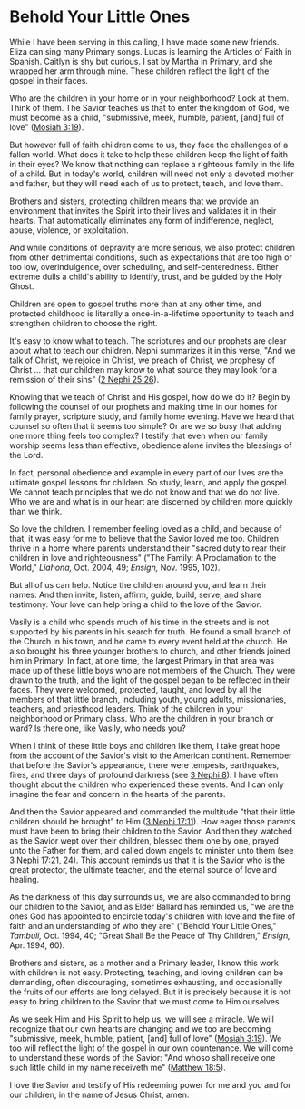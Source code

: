 # Behold Your Little Ones

While I have been serving in this calling, I have made some new friends. Eliza
can sing many Primary songs. Lucas is learning the Articles of Faith in
Spanish. Caitlyn is shy but curious. I sat by Martha in Primary, and she
wrapped her arm through mine. These children reflect the light of the gospel
in their faces.

Who are the children in your home or in your neighborhood? Look at them. Think
of them. The Savior teaches us that to enter the kingdom of God, we must
become as a child, "submissive, meek, humble, patient, [and] full of love"
([Mosiah 3:19](https://www.lds.org/scriptures/bofm/mosiah/3.19?lang=eng#18)).

But however full of faith children come to us, they face the challenges of a
fallen world. What does it take to help these children keep the light of faith
in their eyes? We know that nothing can replace a righteous family in the life
of a child. But in today's world, children will need not only a devoted mother
and father, but they will need each of us to protect, teach, and love them.

Brothers and sisters, protecting children means that we provide an environment
that invites the Spirit into their lives and validates it in their hearts.
That automatically eliminates any form of indifference, neglect, abuse,
violence, or exploitation.

And while conditions of depravity are more serious, we also protect children
from other detrimental conditions, such as expectations that are too high or
too low, overindulgence, over scheduling, and self-centeredness. Either
extreme dulls a child's ability to identify, trust, and be guided by the Holy
Ghost.

Children are open to gospel truths more than at any other time, and protected
childhood is literally a once-in-a-lifetime opportunity to teach and
strengthen children to choose the right.

It's easy to know what to teach. The scriptures and our prophets are clear
about what to teach our children. Nephi summarizes it in this verse, "And we
talk of Christ, we rejoice in Christ, we preach of Christ, we prophesy of
Christ ... that our children may know to what source they may look for a
remission of their sins" ([2 Nephi
25:26](https://www.lds.org/scriptures/bofm/2-ne/25.26?lang=eng#25)).

Knowing that we teach of Christ and His gospel, how do we do it? Begin by
following the counsel of our prophets and making time in our homes for family
prayer, scripture study, and family home evening. Have we heard that counsel
so often that it seems too simple? Or are we so busy that adding one more
thing feels too complex? I testify that even when our family worship seems
less than effective, obedience alone invites the blessings of the Lord.

In fact, personal obedience and example in every part of our lives are the
ultimate gospel lessons for children. So study, learn, and apply the gospel.
We cannot teach principles that we do not know and that we do not live. Who we
are and what is in our heart are discerned by children more quickly than we
think.

So love the children. I remember feeling loved as a child, and because of
that, it was easy for me to believe that the Savior loved me too. Children
thrive in a home where parents understand their "sacred duty to rear their
children in love and righteousness" ("The Family: A Proclamation to the
World," _Liahona,_ Oct. 2004, 49; _Ensign,_ Nov. 1995, 102).

But all of us can help. Notice the children around you, and learn their names.
And then invite, listen, affirm, guide, build, serve, and share testimony.
Your love can help bring a child to the love of the Savior.

Vasily is a child who spends much of his time in the streets and is not
supported by his parents in his search for truth. He found a small branch of
the Church in his town, and he came to every event held at the church. He also
brought his three younger brothers to church, and other friends joined him in
Primary. In fact, at one time, the largest Primary in that area was made up of
these little boys who are not members of the Church. They were drawn to the
truth, and the light of the gospel began to be reflected in their faces. They
were welcomed, protected, taught, and loved by all the members of that little
branch, including youth, young adults, missionaries, teachers, and priesthood
leaders. Think of the children in your neighborhood or Primary class. Who are
the children in your branch or ward? Is there one, like Vasily, who needs you?

When I think of these little boys and children like them, I take great hope
from the account of the Savior's visit to the American continent. Remember
that before the Savior's appearance, there were tempests, earthquakes, fires,
and three days of profound darkness (see [3 Nephi
8](https://www.lds.org/scriptures/bofm/3-ne/8.title?lang=eng)). I have often
thought about the children who experienced these events. And I can only
imagine the fear and concern in the hearts of the parents.

And then the Savior appeared and commanded the multitude "that their little
children should be brought" to Him ([3 Nephi
17:11](https://www.lds.org/scriptures/bofm/3-ne/17.11?lang=eng#10)). How eager
those parents must have been to bring their children to the Savior. And then
they watched as the Savior wept over their children, blessed them one by one,
prayed unto the Father for them, and called down angels to minister unto them
(see [3 Nephi 17:21,
24](https://www.lds.org/scriptures/bofm/3-ne/17.21%2C24?lang=eng#20)). This
account reminds us that it is the Savior who is the great protector, the
ultimate teacher, and the eternal source of love and healing.

As the darkness of this day surrounds us, we are also commanded to bring our
children to the Savior, and as Elder Ballard has reminded us, "we are the ones
God has appointed to encircle today's children with love and the fire of faith
and an understanding of who they are" ("Behold Your Little Ones," _Tambuli,_
Oct. 1994, 40; "Great Shall Be the Peace of Thy Children," _Ensign,_ Apr.
1994, 60).

Brothers and sisters, as a mother and a Primary leader, I know this work with
children is not easy. Protecting, teaching, and loving children can be
demanding, often discouraging, sometimes exhausting, and occasionally the
fruits of our efforts are long delayed. But it is precisely because it is not
easy to bring children to the Savior that we must come to Him ourselves.

As we seek Him and His Spirit to help us, we will see a miracle. We will
recognize that our own hearts are changing and we too are becoming
"submissive, meek, humble, patient, [and] full of love" ([Mosiah
3:19](https://www.lds.org/scriptures/bofm/mosiah/3.19?lang=eng#18)). We too
will reflect the light of the gospel in our own countenance. We will come to
understand these words of the Savior: "And whoso shall receive one such little
child in my name receiveth me" ([Matthew
18:5](https://www.lds.org/scriptures/nt/matt/18.5?lang=eng#4)).

I love the Savior and testify of His redeeming power for me and you and for
our children, in the name of Jesus Christ, amen.

